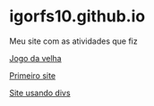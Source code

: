 # igorfs10.github.io
Meu site com as atividades que fiz

[Jogo da velha](https://igorfs10.github.io/jogodavelha)

[Primeiro site](https://igorfs10.github.io/Meu%20site/)

[Site usando divs](https://igorfs10.github.io/div/)
